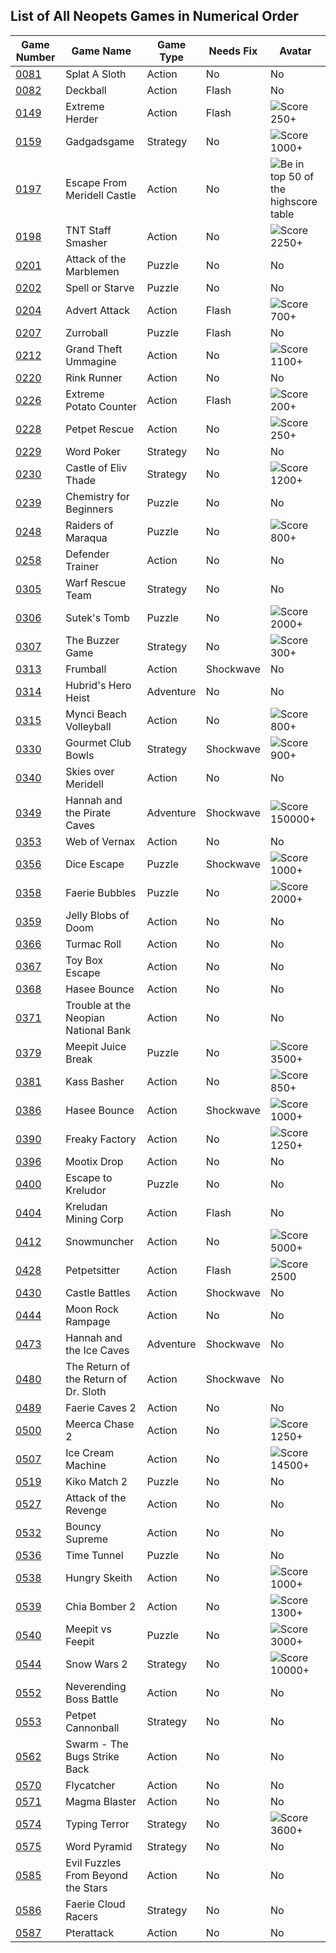## List of All Neopets Games in Numerical Order

| Game Number | Game Name | Game Type | Needs Fix | Avatar |
| --- | --- | --- | --- | --- |
| [0081](https://www.neopets.com/games/game.phtml?game_id=81) | Splat A Sloth | Action | No | No |
| [0082](https://www.neopets.com/games/game.phtml?game_id=82) | Deckball | Action | Flash | No |
| [0149](https://www.neopets.com/games/game.phtml?game_id=149) | Extreme Herder | Action | Flash | ![Score 250+](https://images.neopets.com/neoboards/avatars/kacheek06.gif) |
| [0159](https://www.neopets.com/games/game.phtml?game_id=159) | Gadgadsgame | Strategy | No | ![Score 1000+](https://images.neopets.com/neoboards/avatars/gadsgadsgame.gif) |
| [0197](https://www.neopets.com/games/game.phtml?game_id=197) | Escape From Meridell Castle | Action | No | ![Be in top 50 of the highscore table](https://images.neopets.com/neoboards/avatars/efmcdraik.gif) |
| [0198](https://www.neopets.com/games/game.phtml?game_id=198) | TNT Staff Smasher | Action | No | ![Score 2250+](https://images.neopets.com/neoboards/avatars/donna_wasm.gif) |
| [0201](https://www.neopets.com/games/game.phtml?game_id=201) | Attack of the Marblemen | Puzzle | No | No |
| [0202](https://www.neopets.com/games/game.phtml?game_id=202) | Spell or Starve | Puzzle | No | No |
| [0204](https://www.neopets.com/games/game.phtml?game_id=204) | Advert Attack | Action | Flash | ![Score 700+](https://images.neopets.com/neoboards/avatars/acezafara.gif) |
| [0207](https://www.neopets.com/games/game.phtml?game_id=207) | Zurroball | Puzzle | Flash | No |
| [0212](https://www.neopets.com/games/game.phtml?game_id=212) | Grand Theft Ummagine | Action | No | ![Score 1100+](https://images.neopets.com/neoboards/avatars/gtu.gif) |
| [0220](https://www.neopets.com/games/game.phtml?game_id=220) | Rink Runner | Action | No | No |
| [0226](https://www.neopets.com/games/game.phtml?game_id=226) | Extreme Potato Counter | Action | Flash | ![Score 200+](https://images.neopets.com/neoboards/avatars/extremepotato.gif) |
| [0228](https://www.neopets.com/games/game.phtml?game_id=228) | Petpet Rescue | Action | No | ![Score 250+](https://images.neopets.com/neoboards/avatars/petpetrescue.gif) |
| [0229](https://www.neopets.com/games/game.phtml?game_id=229) | Word Poker | Strategy | No | No |
| [0230](https://www.neopets.com/games/game.phtml?game_id=230) | Castle of Eliv Thade | Strategy | No | ![Score 1200+](https://images.neopets.com/neoboards/avatars/evileliv.gif) |
| [0239](https://www.neopets.com/games/game.phtml?game_id=239) | Chemistry for Beginners | Puzzle | No | No |
| [0248](https://www.neopets.com/games/game.phtml?game_id=248) | Raiders of Maraqua | Puzzle | No | ![Score 800+](https://images.neopets.com/neoboards/avatars/maraquanraider.gif) |
| [0258](https://www.neopets.com/games/game.phtml?game_id=258) | Defender Trainer | Action | No | No |
| [0305](https://www.neopets.com/games/game.phtml?game_id=305) | Warf Rescue Team | Strategy | No | No |
| [0306](https://www.neopets.com/games/game.phtml?game_id=306) | Sutek's Tomb | Puzzle | No | ![Score 2000+](https://images.neopets.com/neoboards/avatars/sutekstomb.gif) |
| [0307](https://www.neopets.com/games/game.phtml?game_id=307) | The Buzzer Game | Strategy | No | ![Score 300+](https://images.neopets.com/neoboards/avatars/techobuzz.gif) |
| [0313](https://www.neopets.com/games/game.phtml?game_id=313) | Frumball | Action | Shockwave | No |
| [0314](https://www.neopets.com/games/game.phtml?game_id=314) | Hubrid's Hero Heist | Adventure | No | No |
| [0315](https://www.neopets.com/games/game.phtml?game_id=315) | Mynci Beach Volleyball | Action | No | ![Score 800+](https://images.neopets.com/neoboards/avatars/myncispike.gif) |
| [0330](https://www.neopets.com/games/game.phtml?game_id=330) | Gourmet Club Bowls | Strategy | Shockwave | ![Score 900+](https://images.neopets.com/neoboards/avatars/drgrumps.gif) |
| [0340](https://www.neopets.com/games/game.phtml?game_id=340) | Skies over Meridell | Action | No | No |
| [0349](https://www.neopets.com/games/game.phtml?game_id=349) | Hannah and the Pirate Caves | Adventure | Shockwave | ![Score 150000+](https://images.neopets.com/neoboards/avatars/hatpc.gif) |
| [0353](https://www.neopets.com/games/game.phtml?game_id=353) | Web of Vernax | Action | No | No |
| [0356](https://www.neopets.com/games/game.phtml?game_id=356) | Dice Escape | Puzzle | Shockwave | ![Score 1000+](https://images.neopets.com/neoboards/avatars/dice_escape.gif) |
| [0358](https://www.neopets.com/games/game.phtml?game_id=358) | Faerie Bubbles | Puzzle | No | ![Score 2000+](https://images.neopets.com/neoboards/avatars/faeriebubbles.gif) |
| [0359](https://www.neopets.com/games/game.phtml?game_id=359) | Jelly Blobs of Doom | Action | No | No |
| [0366](https://www.neopets.com/games/game.phtml?game_id=366) | Turmac Roll | Action | No | No |
| [0367](https://www.neopets.com/games/game.phtml?game_id=367) | Toy Box Escape | Action | No | No |
| [0368](https://www.neopets.com/games/game.phtml?game_id=368) | Hasee Bounce | Action | No | No |
| [0371](https://www.neopets.com/games/game.phtml?game_id=371) | Trouble at the Neopian National Bank | Action | No | No |
| [0379](https://www.neopets.com/games/game.phtml?game_id=379) | Meepit Juice Break | Puzzle | No | ![Score 3500+](https://images.neopets.com/neoboards/avatars/ahhhhmeepit.gif) |
| [0381](https://www.neopets.com/games/game.phtml?game_id=381) | Kass Basher | Action | No | ![Score 850+](https://images.neopets.com/neoboards/avatars/whackedkass.gif) |
| [0386](https://www.neopets.com/games/game.phtml?game_id=386) | Hasee Bounce | Action | Shockwave | ![Score 1000+](https://images.neopets.com/neoboards/avatars/attackoftheslorgs.gif) |
| [0390](https://www.neopets.com/games/game.phtml?game_id=390) | Freaky Factory | Action | No | ![Score 1250+](https://images.neopets.com/neoboards/avatars/ff_yoinked.gif) |
| [0396](https://www.neopets.com/games/game.phtml?game_id=396) | Mootix Drop | Action | No | No |
| [0400](https://www.neopets.com/games/game.phtml?game_id=400) | Escape to Kreludor | Puzzle | No | No |
| [0404](https://www.neopets.com/games/game.phtml?game_id=404) | Kreludan Mining Corp | Action | Flash | No |
| [0412](https://www.neopets.com/games/game.phtml?game_id=412) | Snowmuncher | Action | No | ![Score 5000+](https://images.neopets.com/neoboards/avatars/snowmuncher.gif) |
| [0428](https://www.neopets.com/games/game.phtml?game_id=428) | Petpetsitter | Action | Flash | ![Score 2500](https://images.neopets.com/neoboards/avatars/petpetsitter.gif) |
| [0430](https://www.neopets.com/games/game.phtml?game_id=430) | Castle Battles | Action | Shockwave | No |
| [0444](https://www.neopets.com/games/game.phtml?game_id=444) | Moon Rock Rampage | Action | No | No |
| [0473](https://www.neopets.com/games/game.phtml?game_id=473) | Hannah and the Ice Caves | Adventure | Shockwave | No |
| [0480](https://www.neopets.com/games/game.phtml?game_id=480) | The Return of the Return of Dr. Sloth | Action | Shockwave | No |
| [0489](https://www.neopets.com/games/game.phtml?game_id=489) | Faerie Caves 2 | Action | No | No |
| [0500](https://www.neopets.com/games/game.phtml?game_id=500) | Meerca Chase 2 | Action | No | ![Score 1250+](https://images.neopets.com/neoboards/avatars/meercachase.gif) |
| [0507](https://www.neopets.com/games/game.phtml?game_id=507) | Ice Cream Machine | Action | No | ![Score 14500+](https://images.neopets.com/neoboards/avatars/icecreammachine.gif) |
| [0519](https://www.neopets.com/games/game.phtml?game_id=519) | Kiko Match 2 | Puzzle | No | No |
| [0527](https://www.neopets.com/games/game.phtml?game_id=527) | Attack of the Revenge | Action | No | No |
| [0532](https://www.neopets.com/games/game.phtml?game_id=532) | Bouncy Supreme | Action | No | No |
| [0536](https://www.neopets.com/games/game.phtml?game_id=536) | Time Tunnel | Puzzle | No | No |
| [0538](https://www.neopets.com/games/game.phtml?game_id=538) | Hungry Skeith | Action | No | ![Score 1000+](https://images.neopets.com/neoboards/avatars/jellyprocessing.gif) |
| [0539](https://www.neopets.com/games/game.phtml?game_id=539) | Chia Bomber 2 | Action | No | ![Score 1300+](https://images.neopets.com/neoboards/avatars/chiabomber.gif) |
| [0540](https://www.neopets.com/games/game.phtml?game_id=540) | Meepit vs Feepit | Puzzle | No | ![Score 3000+](https://images.neopets.com/neoboards/avatars/meepvsfeep.gif) |
| [0544](https://www.neopets.com/games/game.phtml?game_id=544) | Snow Wars 2 | Strategy | No | ![Score 10000+](https://images.neopets.com/neoboards/avatars/grundo_snowthrow.gif) |
| [0552](https://www.neopets.com/games/game.phtml?game_id=552) | Neverending Boss Battle | Action | No | No |
| [0553](https://www.neopets.com/games/game.phtml?game_id=553) | Petpet Cannonball | Strategy | No | No |
| [0562](https://www.neopets.com/games/game.phtml?game_id=562) | Swarm - The Bugs Strike Back | Action | No | No |
| [0570](https://www.neopets.com/games/game.phtml?game_id=570) | Flycatcher | Action | No | No |
| [0571](https://www.neopets.com/games/game.phtml?game_id=571) | Magma Blaster | Action | No | No |
| [0574](https://www.neopets.com/games/game.phtml?game_id=574) | Typing Terror | Strategy | No | ![Score 3600+](https://images.neopets.com/neoboards/avatars/typingterror.gif) |
| [0575](https://www.neopets.com/games/game.phtml?game_id=575) | Word Pyramid | Strategy | No | No |
| [0585](https://www.neopets.com/games/game.phtml?game_id=585) | Evil Fuzzles From Beyond the Stars | Action | No | No |
| [0586](https://www.neopets.com/games/game.phtml?game_id=586) | Faerie Cloud Racers | Strategy | No | No |
| [0587](https://www.neopets.com/games/game.phtml?game_id=587) | Pterattack | Action | No | No |
